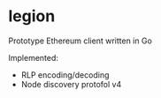 # legion
Prototype Ethereum client written in Go

Implemented:
- RLP encoding/decoding
- Node discovery protofol v4